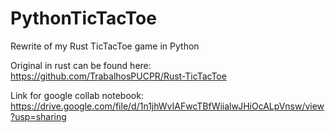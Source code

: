# PythonTicTacToe
Rewrite of my Rust TicTacToe game in Python

Original in rust can be found here: https://github.com/TrabalhosPUCPR/Rust-TicTacToe

Link for google collab notebook: https://drive.google.com/file/d/1n1jhWvIAFwcTBfWiialwJHiOcALpVnsw/view?usp=sharing
